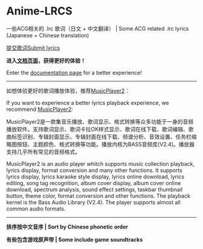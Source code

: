 # Anime-LRCS

一些ACG相关的 .lrc 歌词（日文 + 中文翻译） | Some ACG related .lrc lyrics (Japanese + Chinese translation)

[提交歌词Submit lyrics](https://github.com/Little-Data/Anime-LRCS/issues/new?assignees=&labels=Submit&projects=&template=submit-lyrics.md&title=Submit+lyrics)

**进入[文档页面](https://little-data.github.io/Anime-LRCS)，获得更好的体验！**

Enter the [documentation page](https://little-data.github.io/Anime-LRCS) for a better experience!

----

如想体验更好的歌词播放体验，推荐[MusicPlayer2](https://github.com/zhongyang219/MusicPlayer2)：

If you want to experience a better lyrics playback experience, we recommend [MusicPlayer2](https://github.com/zhongyang219/MusicPlayer2):

MusicPlayer2是一款集音乐播放、歌词显示、格式转换等众多功能于一身的音频播放软件。支持歌词显示、歌词卡拉OK样式显示、歌词在线下载、歌词编辑、歌曲标签识别、专辑封面显示、专辑封面在线下载、频谱分析、音效设置、任务栏缩略图按钮、主题颜色、格式转换等功能。播放内核为BASS音频库(V2.4)。播放器支持几乎所有常见的音频格式。

MusicPlayer2 is an audio player whitch supports music collection playback, lyrics display, format conversion and many other functions. It supports lyrics display, lyrics karaoke style display, lyrics online download, lyrics editing, song tag recognition, album cover display, album cover online download, spectrum analysis, sound effect settings, taskbar thumbnail button, theme color, format conversion and other functions. The playback kernel is the Bass Audio Library (V2.4). The player supports almost all common audio formats.

----

**排序按中文音序 | Sort by Chinese phonetic order**

**有些包含游戏原声带 | Some include game soundtracks**
